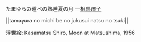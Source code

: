 たまゆらの道べの熟睡夏の月
—[相馬遷子](https://ja.wikipedia.org/wiki/相馬遷子)

||tamayura no michi be no jukusui natsu no tsuki||

浮世絵: Kasamatsu Shiro, Moon at Matsushima, 1956
